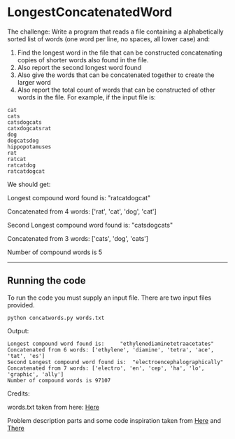 # LongestConcatenatedWord
The challenge:
Write a program that reads a file containing a alphabetically sorted list of words (one word per line, no spaces, all lower case) and:
1. Find the longest word in the file that can be constructed concatenating copies of shorter words also found in the file.
2. Also report the second longest word found
3. Also give the words that can be concatenated together to create the larger word
4. Also report the total count of words that can be constructed of other words in the file.
For example, if the input file is: 
```
cat
cats
catsdogcats
catxdogcatsrat
dog
dogcatsdog
hippopotamuses
rat
ratcat
ratcatdog
ratcatdogcat
```
We should get:

Longest compound word found is: 	"ratcatdogcat"

Concatenated from 4 words: ['rat', 'cat', 'dog', 'cat']

Second Longest compound word found is: 	"catsdogcats"

Concatenated from 3 words: ['cats', 'dog', 'cats']

Number of compound words is 5

___
## Running the code
To run the code you must supply an input file. There are two input files provided.
```
python concatwords.py words.txt
```
Output:
```
Longest compound word found is: 	"ethylenediaminetetraacetates"
Concatenated from 6 words: ['ethylene', 'diamine', 'tetra', 'ace', 'tat', 'es']
Second Longest compound word found is: 	"electroencephalographically"
Concatenated from 7 words: ['electro', 'en', 'cep', 'ha', 'lo', 'graphic', 'ally']
Number of compound words is 97107
```
Credits:

words.txt taken from here: [Here](https://github.com/davidkbainbridge/compound-words)

Problem description parts and some code inspiration taken from [Here](https://medium.com/@jessgreb01/longest-concatenated-word-algorithm-34934b864e3e#.apofgxqn9) and [There](http://www.ardendertat.com/2012/06/15/programming-interview-questions-28-longest-compound-word/)


